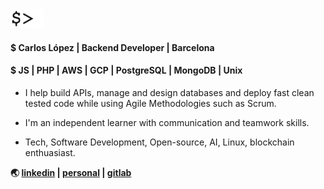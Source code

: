 <img src="cursor.gif" height="30" />  

#### $ Carlos López | Backend Developer | Barcelona

#### $ JS | PHP | AWS | GCP | PostgreSQL | MongoDB | Unix

* I help build APIs, manage and design databases and deploy fast clean tested code while using Agile Methodologies such as Scrum.

* I'm an independent learner with communication and teamwork skills.

* Tech, Software Development, Open-source, AI, Linux, blockchain enthuasiast.
  
**🌏 [linkedin](https://www.linkedin.com/in/celopez12) | [personal](https://clopez7.github.io) | [gitlab](https://www.gitlab.com/clopez12)**
